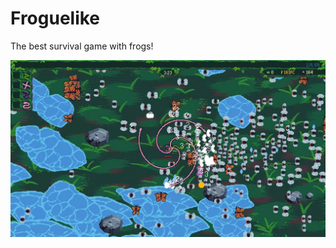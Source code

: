 # Froguelike
The best survival game with frogs!

<img src="Screenshots/superribbit.jpg" width="800" title="hover text">
